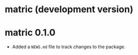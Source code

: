 # matric (development version)

# matric 0.1.0

* Added a `NEWS.md` file to track changes to the package.

